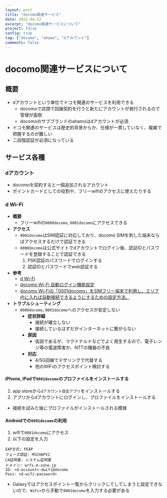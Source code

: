 ```yaml
---
layout: post
title: "docomo関連サービス"
date: 2022-04-12
excerpt: "docomo関連サービスについて"
project: false
config: true
tag: ["docomo", "ahamo", "dアカウント"]
comments: false
---
```


# docomo関連サービスについて

## 概要
 - dアカウントという単位でドコモ関連のサービスを利用できる
   - docomoで店頭で回線契約を行うと新たにアカウントが発行されるので管理が面倒
   - docomoのサブブランドのahamoはdアカウントが必須
 - ドコモ関連のサービスは歴史的背景からか、仕様が一貫していなく、複雑で把握するのが難しい
 - 二段階認証が必須になっている

## サービス各種

### dアカウント
 - docomoを契約すると一個追加されるアカウント
 - ポイントカードとしての役割や、フリーwifiのアクセスに使えたりする

### d Wi-Fi
 - **概要**
   - フリーwifiの`0000docomo`, `0001docomo`にアクセスできる
 - **アクセス**
   - `0001docomo`はSIM認証に対応しており、docomo SIMを刺した端末ならばアクセスするだけで認証できる
   - `0000docomo`は公式サイトでdアカウントでログイン後、認証IDとパスワードを登録することで認証できる
     1. PSK認証のパスワードでログインする
     2. 認証IDとパスワードでweb認証する
 - **参考**
   - [d Wi-Fi](https://www.docomo.ne.jp/service/d_wifi/)
   - [docomo Wi-Fi ⾃動ログイン機能設定](https://www.docomo.ne.jp/binary/pdf/service/wifi/docomo_wifi/common/macos_auto_login_manual.pdf)
   - [docomo Wi-Fiの「0001docomo」をSIMフリー端末で利用し、エリア内に入れば自動接続できるようにするための設定方法。](https://androidlover.net/smartphone/docomo-wi-fi-0001docomo-simfree-device.html)
 - **トラブルシューティング**
   - `0000docomo`, `0001docomo`へのアクセスが安定しない
     - **症状詳細**
       - 接続が確立しない
       - 接続しているはずだがインターネットに繋がらない
     - **原因**
       - 仮説であるが、マクドナルドなどでよく発生するので、電子レンジ等の電波障害か、NTTの機器の不良
     - **対応**
       - 4/5G回線でテザリングで代替する
       - 他のWiFiのアクセスポイント検討する

#### iPhone, iPadで`0001docomo`のプロファイルをインストールする
 1. app storeから`dアカウント設定アプリ`をインストールする
 2. アプリからdアカウントにログインし、プロファイルをインストールする
   - 接続を試みた後にプロファイルがインストールされる模様

#### Androidでの`0001docomo`の利用
 1. wifiで`0001docomo`にアクセス
 2. 以下の設定を入力

```config
EAP方式: PEAP
フェーズ認証: MSCHAPV2
CA証明書: システム証明書
ドメイン: wrfs.m-zone.jp
ID: <d-account>-dwifi@docomo
Pass: <d-wifi-password>
```
 
 - Galaxyではアクセスポイント一覧からクリックしてしてしまうと設定できないので、`WiFi+`から手動で`0001docomo`を入力する必要がある
